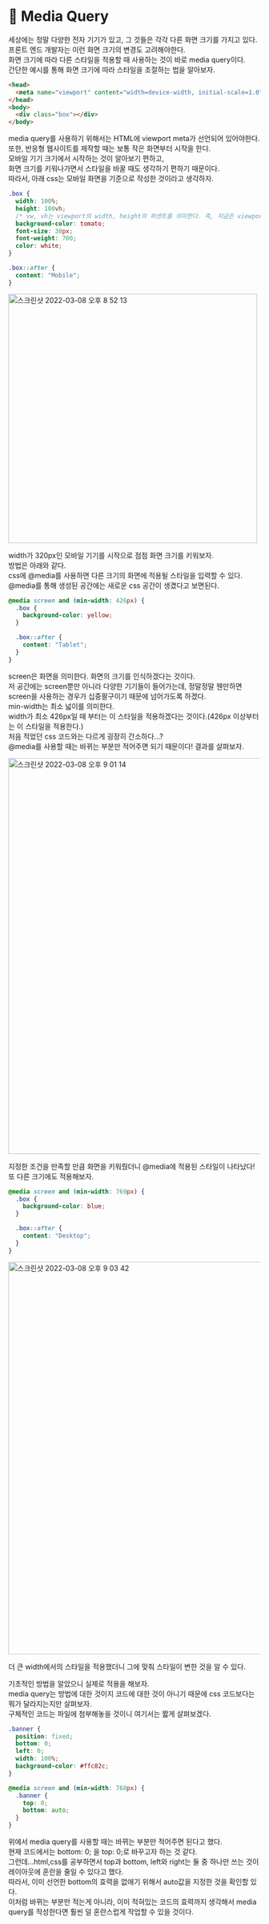 # 📱 Media Query

세상에는 정말 다양한 전자 기기가 있고, 그 것들은 각각 다른 화면 크기를 가지고 있다.  
프론트 엔드 개발자는 이런 화면 크기의 변경도 고려해야한다.  
화면 크기에 따라 다른 스타일을 적용할 때 사용하는 것이 바로 media query이다.  
간단한 예시를 통해 화면 크기에 따라 스타일을 조절하는 법을 알아보자.

```html
<head>
  <meta name="viewport" content="width=device-width, initial-scale=1.0" />
</head>
<body>
  <div class="box"></div>
</body>
```

media query를 사용하기 위해서는 HTML에 viewport meta가 선언되어 있어야한다.  
또한, 반응형 웹사이트를 제작할 때는 보통 작은 화면부터 시작을 한다.  
모바일 기기 크기에서 시작하는 것이 알아보기 편하고,  
화면 크기를 키워나가면서 스타일을 바꿀 때도 생각하기 편하기 때문이다.  
따라서, 아래 css는 모바일 화면을 기준으로 작성한 것이라고 생각하자.

```css
.box {
  width: 100%;
  height: 100vh;
  /* vw, vh는 viewport의 width, height의 퍼센트를 의미한다. 즉, 지금은 viewport height의 100%를 의미. */
  background-color: tomato;
  font-size: 30px;
  font-weight: 700;
  color: white;
}

.box::after {
  content: "Mobile";
}
```

<img width="497" alt="스크린샷 2022-03-08 오후 8 52 13" src="https://user-images.githubusercontent.com/86224851/157233096-a87abd72-0c53-4eee-965f-924b041f1282.png">

width가 320px인 모바일 기기를 시작으로 점점 화면 크기를 키워보자.  
방법은 아래와 같다.  
css에 @media를 사용하면 다른 크기의 화면에 적용될 스타일을 입력할 수 있다.  
@media를 통해 생성된 공간에는 새로운 css 공간이 생겼다고 보면된다.

```css
@media screen and (min-width: 426px) {
  .box {
    background-color: yellow;
  }

  .box::after {
    content: "Tablet";
  }
}
```

screen은 화면을 의미한다. 화면의 크기를 인식하겠다는 것이다.  
저 공간에는 screen뿐만 아니라 다양한 기기들이 들어가는데, 정말정말 웬만하면 screen을 사용하는 경우가 십중팔구이기 때문에 넘어가도록 하겠다.  
min-width는 최소 넓이를 의미한다.  
width가 최소 426px일 때 부터는 이 스타일을 적용하겠다는 것이다.(426px 이상부터는 이 스타일을 적용한다.)  
처음 적었던 css 코드와는 다르게 굉장히 간소하다...?  
@media를 사용할 때는 바뀌는 부분만 적어주면 되기 때문이다!
결과를 살펴보자.

<img width="790" alt="스크린샷 2022-03-08 오후 9 01 14" src="https://user-images.githubusercontent.com/86224851/157234372-5a52dcb4-86fc-4551-9ce5-e7ef772d6bb2.png">

지정한 조건을 만족할 만큼 화면을 키워줬더니 @media에 적용된 스타일이 나타났다!  
또 다른 크기에도 적용해보자.

```css
@media screen and (min-width: 769px) {
  .box {
    background-color: blue;
  }

  .box::after {
    content: "Desktop";
  }
}
```

<img width="783" alt="스크린샷 2022-03-08 오후 9 03 42" src="https://user-images.githubusercontent.com/86224851/157234698-31ca22fc-a5c5-4cd6-b7db-95e43e8499d8.png">

더 큰 width에서의 스타일을 적용했더니 그에 맞춰 스타일이 변한 것을 알 수 있다.

기초적인 방법을 알았으니 실제로 적용을 해보자.  
media query는 방법에 대한 것이지 코드에 대한 것이 아니기 때문에 css 코드보다는 뭐가 달라지는지만 살펴보자.  
구체적인 코드는 파일에 첨부해놓을 것이니 여기서는 짧게 살펴보겠다.

```css
.banner {
  position: fixed;
  bottom: 0;
  left: 0;
  width: 100%;
  background-color: #ffc82c;
}

@media screen and (min-width: 768px) {
  .banner {
    top: 0;
    bottom: auto;
  }
}
```

위에서 media query를 사용할 때는 바뀌는 부분만 적어주면 된다고 했다.  
현재 코드에서는 bottom: 0; 을 top: 0;로 바꾸고자 하는 것 같다.  
그런데...html,css를 공부하면서 top과 bottom, left와 right는 둘 중 하나만 쓰는 것이 레이아웃에 혼란을 줄일 수 있다고 했다.  
따라서, 이미 선언한 bottom의 효력을 없애기 위해서 auto값을 지정한 것을 확인할 있다.  
이처럼 바뀌는 부분만 적는게 아니라, 이미 적혀있는 코드의 효력까지 생각해서 media query를 작성한다면 훨씬 덜 혼란스럽게 작업할 수 있을 것이다.

